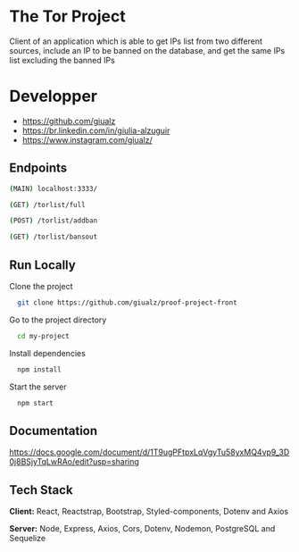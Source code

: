 
# The Tor Project

Client of an application which is able to get IPs list from two different sources, include an IP to be banned on the database, and get the same IPs list excluding the banned IPs

# Developper

- https://github.com/giualz
- https://br.linkedin.com/in/giulia-alzuguir
- https://www.instagram.com/giualz/
  
  
## Endpoints

```bash
(MAIN) localhost:3333/
```

```bash
(GET) /torlist/full
```

```bash
(POST) /torlist/addban
```

```bash
(GET) /torlist/bansout
```
## Run Locally

Clone the project

```bash
  git clone https://github.com/giualz/proof-project-front
```

Go to the project directory

```bash
  cd my-project
```

Install dependencies

```bash
  npm install
```

Start the server

```bash
  npm start
```

  
## Documentation

https://docs.google.com/document/d/1T9ugPFtpxLqVgyTu58yxMQ4vp9_3D0j8BSjyTqLwRAo/edit?usp=sharing

  
## Tech Stack

**Client:** React, Reactstrap, Bootstrap, Styled-components, Dotenv  and Axios

**Server:** Node, Express, Axios, Cors, Dotenv, Nodemon, PostgreSQL and Sequelize

  
